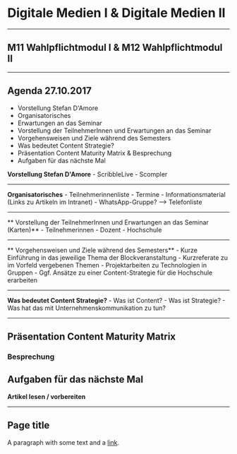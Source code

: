 # Digitale Medien I & Digitale Medien II

---

## M11 Wahlpflichtmodul I & M12 Wahlpflichtmodul II

---

## Agenda 27.10.2017

- Vorstellung Stefan D'Amore
- Organisatorisches
- Erwartungen an das Seminar
- Vorstellung der TeilnehmerInnen und Erwartungen an das Seminar 
- Vorgehensweisen und Ziele während des Semesters
- Was bedeutet Content Strategie?
- Präsentation Content Maturity Matrix & Besprechung
- Aufgaben für das nächste Mal


**Vorstellung Stefan D'Amore**
	- ScribbleLive
	- Scompler

---

**Organisatorisches**
	- Teilnehmerinnenliste
	- Termine
	- Informationsmaterial (Links zu Artikeln im Intranet)
	- WhatsApp-Gruppe? —> Telefonliste

---

** Vorstellung der TeilnehmerInnen und Erwartungen an das Seminar (Karten)**
	- Teilnehmerinnen
	- Dozent
	- Hochschule 

---

** Vorgehensweisen und Ziele während des Semesters**
	- Kurze Einführung in das jeweilige Thema der Blockveranstaltung
	- Kurzreferate zu im Vorfeld vergebenen Themen
	- Projektarbeiten zu Technologien in Gruppen
	- Ggf. Ansätze zu einer Content-Strategie für die Hochschule erarbeiten

---

**Was bedeutet Content Strategie?** 
	- Was ist Content?
	- Was ist Strategie?
	- Was hat das mit Unternehmenskommunikation zu tun?

---

## Präsentation Content Maturity Matrix
### Besprechung 

## Aufgaben für das nächste Mal

**Artikel lesen / vorbereiten**



 







---
## Page title
A paragraph with some text and a [link](http://hakim.se).

